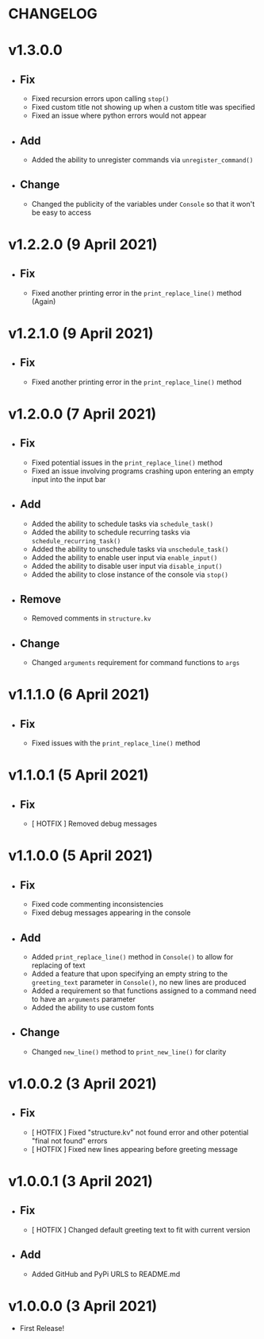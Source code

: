 CHANGELOG
=========

# v1.3.0.0
- Fix
  ---
  - Fixed recursion errors upon calling `stop()`
  - Fixed custom title not showing up when a custom title was specified
  - Fixed an issue where python errors would not appear

- Add
  ---
  - Added the ability to unregister commands via `unregister_command()`

- Change
  ------
  - Changed the publicity of the variables under `Console` so that it won't be easy to access

# v1.2.2.0 (9 April 2021)
- Fix
  ---
  - Fixed another printing error in the `print_replace_line()` method (Again)

# v1.2.1.0 (9 April 2021)
- Fix
  ---
  - Fixed another printing error in the `print_replace_line()` method

# v1.2.0.0 (7 April 2021)
- Fix
  ---
    - Fixed potential issues in the `print_replace_line()` method
    - Fixed an issue involving programs crashing upon entering an empty input into the input bar

- Add
  ---
    - Added the ability to schedule tasks via `schedule_task()`
    - Added the ability to schedule recurring tasks via `schedule_recurring_task()`
    - Added the ability to unschedule tasks via `unschedule_task()`
    - Added the ability to enable user input via `enable_input()`
    - Added the ability to disable user input via `disable_input()`
    - Added the ability to close instance of the console via `stop()`

- Remove
  ------
    - Removed comments in `structure.kv`
  
- Change
  ------
    - Changed `arguments` requirement for command functions to `args`

# v1.1.1.0 (6 April 2021)
- Fix
  ---
    - Fixed issues with the `print_replace_line()` method

# v1.1.0.1 (5 April 2021)
- Fix
  ---
    - [ HOTFIX ] Removed debug messages
  
# v1.1.0.0 (5 April 2021)
- Fix
  ---
    - Fixed code commenting inconsistencies
    - Fixed debug messages appearing in the console
  
- Add
  ---
    - Added `print_replace_line()` method in `Console()` to allow for replacing of text
    - Added a feature that upon specifying an empty string to the `greeting_text` parameter in `Console()`, no new lines 
      are produced
    - Added a requirement so that functions assigned to a command need to have an `arguments` parameter
    - Added the ability to use custom fonts
  
- Change
  ------
    - Changed `new_line()` method to `print_new_line()` for clarity

# v1.0.0.2 (3 April 2021)
- Fix
  ---
    - [ HOTFIX ] Fixed "structure.kv" not found error and other potential "final not found" errors
    - [ HOTFIX ] Fixed new lines appearing before greeting message

# v1.0.0.1 (3 April 2021)
- Fix
  ---
    - [ HOTFIX ] Changed default greeting text to fit with current version
  
- Add
  ---
    - Added GitHub and PyPi URLS to README.md

# v1.0.0.0 (3 April 2021)
- First Release!
